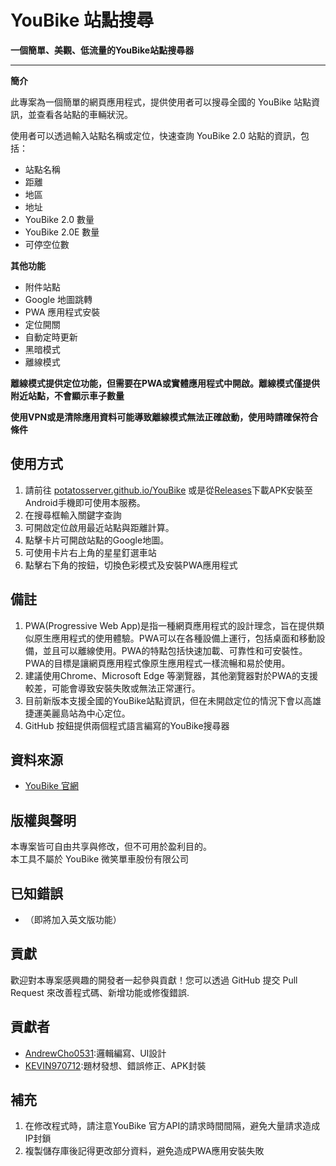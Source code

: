 # YouBike 站點搜尋
**一個簡單、美觀、低流量的YouBike站點搜尋器**

---

**簡介**

此專案為一個簡單的網頁應用程式，提供使用者可以搜尋全國的 YouBike 站點資訊，並查看各站點的車輛狀況。

使用者可以透過輸入站點名稱或定位，快速查詢 YouBike 2.0 站點的資訊，包括：
* 站點名稱
* 距離
* 地區
* 地址
* YouBike 2.0 數量
* YouBike 2.0E 數量
* 可停空位數

**其他功能**
* 附件站點
* Google 地圖跳轉
* PWA 應用程式安裝
* 定位開關
* 自動定時更新
* 黑暗模式
* 離線模式

**離線模式提供定位功能，但需要在PWA或實體應用程式中開啟。離線模式僅提供附近站點，不會顯示車子數量**

**使用VPN或是清除應用資料可能導致離線模式無法正確啟動，使用時請確保符合條件**

## 使用方式

1. 請前往 [potatosserver.github.io/YouBike](https://potatosserver.github.io/YouBike/) 或是從[Releases](https://github.com/potatosserver/YouBike/releases)下載APK安裝至Android手機即可使用本服務。
2. 在搜尋框輸入關鍵字查詢
3. 可開啟定位啟用最近站點與距離計算。
4. 點擊卡片可開啟站點的Google地圖。
5. 可使用卡片右上角的星星釘選車站
6. 點擊右下角的按鈕，切換色彩模式及安裝PWA應用程式

## 備註

1. PWA(Progressive Web App)是指一種網頁應用程式的設計理念，旨在提供類似原生應用程式的使用體驗。PWA可以在各種設備上運行，包括桌面和移動設備，並且可以離線使用。PWA的特點包括快速加載、可靠性和可安裝性。PWA的目標是讓網頁應用程式像原生應用程式一樣流暢和易於使用。
2. 建議使用Chrome、Microsoft Edge 等瀏覽器，其他瀏覽器對於PWA的支援較差，可能會導致安裝失敗或無法正常運行。
3. 目前新版本支援全國的YouBike站點資訊，但在未開啟定位的情況下會以高雄捷運美麗島站為中心定位。
4. GitHub 按鈕提供兩個程式語言編寫的YouBike搜尋器

## 資料來源

-  [YouBike 官網](https://www.youbike.com.tw)

## 版權與聲明

本專案皆可自由共享與修改，但不可用於盈利目的。  
本工具不屬於 YouBike 微笑單車股份有限公司

## 已知錯誤

* （即將加入英文版功能）

## 貢獻

歡迎對本專案感興趣的開發者一起參與貢獻！您可以透過 GitHub 提交 Pull Request 來改善程式碼、新增功能或修復錯誤.

## 貢獻者

* [AndrewCho0531](https://github.com/AndrewCho0531):邏輯編寫、UI設計
* [KEVIN970712](https://github.com/KEVIN970712):題材發想、錯誤修正、APK封裝

## 補充

1. 在修改程式時，請注意YouBike 官方API的請求時間間隔，避免大量請求造成IP封鎖
2. 複製儲存庫後記得更改部分資料，避免造成PWA應用安裝失敗 
